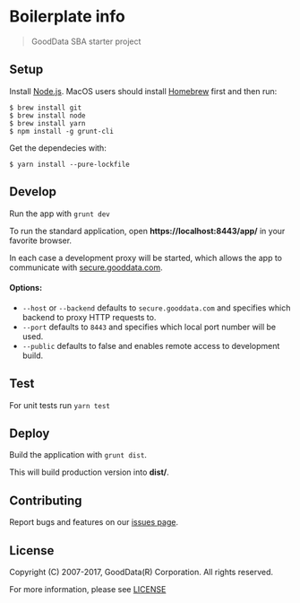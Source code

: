 # Boilerplate info
> GoodData SBA starter project

## Setup

Install [Node.js](http://nodejs.org). MacOS users should install [Homebrew](http://brew.sh/) first and then run:
```
$ brew install git
$ brew install node
$ brew install yarn
$ npm install -g grunt-cli
```

Get the dependecies with:
```
$ yarn install --pure-lockfile
```

## Develop
Run the app with ```grunt dev```

To run the standard application, open **https://localhost:8443/app/** in your favorite browser.

In each case a development proxy will be started, which allows the app to communicate
with [secure.gooddata.com](https://secure.gooddata.com).

#### Options:

- `--host` or `--backend` defaults to `secure.gooddata.com` and specifies which backend to proxy HTTP requests to.
- `--port` defaults to `8443` and specifies which local port number will be used.
- `--public` defaults to false and enables remote access to development build.

## Test
For unit tests run ```yarn test```

## Deploy
Build the application with ```grunt dist```.

This will build production version into **dist/**.

## Contributing
Report bugs and features on our [issues page](https://github.com/gooddata/gdc-indigo-visualizations/issues).

## License
Copyright (C) 2007-2017, GoodData(R) Corporation. All rights reserved.

For more information, please see [LICENSE](https://github.com/gooddata/gdc-indigo-visualizations/blob/master/LICENSE)
